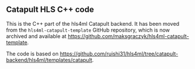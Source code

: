 ## Catapult HLS C++ code
This is the C++ part of the hls4ml Catapult backend. It has been moved from the `hls4ml-catapult-template` GitHub repository, which is now archived and available at https://github.com/maksgraczyk/hls4ml-catapult-template.

The code is based on https://github.com/ruishi31/hls4ml/tree/catapult-backend/hls4ml/templates/catapult.

